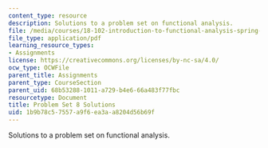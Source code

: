 ```yaml
---
content_type: resource
description: Solutions to a problem set on functional analysis.
file: /media/courses/18-102-introduction-to-functional-analysis-spring-2009/1b9b78c57557a9f6ea3aa8204d56b69f_MIT18_102s09_sol_pset8.pdf
file_type: application/pdf
learning_resource_types:
- Assignments
license: https://creativecommons.org/licenses/by-nc-sa/4.0/
ocw_type: OCWFile
parent_title: Assignments
parent_type: CourseSection
parent_uid: 68b53288-1011-a729-b4e6-66a483f77fbc
resourcetype: Document
title: Problem Set 8 Solutions
uid: 1b9b78c5-7557-a9f6-ea3a-a8204d56b69f
---
```

Solutions to a problem set on functional analysis.